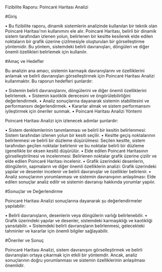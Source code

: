 Fizibilite Raporu: Poincaré Haritası Analizi

#Giriş

• Bu fizibilite raporu, dinamik sistemlerin analizinde kullanılan bir teknik olan Poincaré Haritası'nın kullanımını ele alır. Poincaré Haritası, belirli bir dinamik sistem tarafından izlenen yolun, belirlenen bir kesitte kesilerek elde edilen noktaların bir grafik üzerine çizilmesiyle oluşturulan bir görselleştirme yöntemidir. Bu yöntem, sistemdeki belirli davranışları, döngüleri ve diğer önemli özellikleri belirlemek için kullanılır.

#Amaç ve Hedefler

Bu analizin ana amacı, sistemin karmaşık davranışlarını ve özelliklerini anlamak ve belirli davranışları görselleştirmek için Poincaré Haritası Analizi kullanmaktır. Bu raporun hedefleri şunlardır:

• Sistemin belirli davranışlarını, döngülerini ve diğer önemli özelliklerini belirlemek.
• Sistemin kaotiklik derecesini ve öngörülebilirliğini değerlendirmek.
• Analiz sonuçlarına dayanarak sistemin stabilitesini ve performansını değerlendirmek.
• Kararlar almak ve sistem performansını iyileştirmek için öneriler sunmak.
• Poincaré Haritası Analizi Yöntemi

Poincaré Haritası Analizi için izlenecek adımlar şunlardır:

• Sistem denklemlerinin tanımlanması ve belirli bir kesitin belirlenmesi: Sistem tarafından izlenen yolun bir kesiti seçilir.
• Kesitte geçiş noktalarının belirlenmesi ve belirli bir düzleme düşürülmesi: Seçilen kesitte, sistem tarafından geçilen noktalar belirlenir ve bu noktalar belirli bir düzleme (genellikle bir eksen kesiti) düşürülür.
• Elde edilen Poincaré Haritasının görselleştirilmesi ve incelenmesi: Belirlenen noktalar grafik üzerine çizilir ve elde edilen Poincaré Haritası incelenir.
• Grafik üzerindeki desenlerin, döngülerin, sapmaların ve diğer önemli özelliklerin analizi: Grafik üzerindeki yapılar ve desenler incelenir ve belirli davranışlar ve özellikler belirlenir.
• Analiz sonuçlarının yorumlanması ve sistemin davranışının anlaşılması: Elde edilen sonuçlar analiz edilir ve sistemin davranışı hakkında yorumlar yapılır.

#Sonuçlar ve Değerlendirme

Poincaré Haritası Analizi sonuçlarına dayanarak şu değerlendirmeler yapılabilir:

• Belirli davranışların, desenlerin veya döngülerin varlığı belirlenebilir.
• Grafik üzerindeki yapılar ve desenler, sistemdeki karmaşıklığı ve kaotikliği yansıtabilir.
• Sistemdeki belirli davranışların belirlenmesi, gelecekteki tahminler ve kararlar için önemli bilgiler sağlayabilir.

#Öneriler ve Sonuç

Poincaré Haritası Analizi, sistem davranışını görselleştirmek ve belirli davranışları ortaya çıkarmak için etkili bir yöntemdir. Ancak, analiz sonuçlarının doğru yorumlanması ve sistemin özelliklerinin anlaşılması önemlidir.


